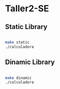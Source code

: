 # Taller2-SE

## Static Library

```bash

make static
./calculadora
```

## Dinamic Library
```bash

make dinamic
./calculadora
```

